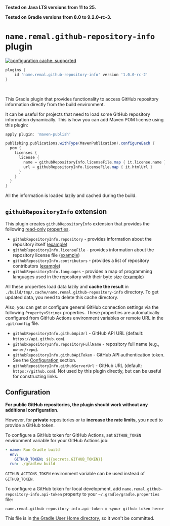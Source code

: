 **Tested on Java LTS versions from <!--property:java-runtime.min-version-->11<!--/property--> to <!--property:java-runtime.max-version-->25<!--/property-->.**

**Tested on Gradle versions from <!--property:gradle-api.min-version-->8.0<!--/property--> to <!--property:gradle-api.max-version-->9.2.0-rc-3<!--/property-->.**

# `name.remal.github-repository-info` plugin

[![configuration cache: supported](https://img.shields.io/static/v1?label=configuration%20cache&message=supported&color=success)](https://docs.gradle.org/current/userguide/configuration_cache.html)

<!--plugin-usage:name.remal.github-repository-info-->
```groovy
plugins {
    id 'name.remal.github-repository-info' version '1.0.0-rc-2'
}
```
<!--/plugin-usage-->

&nbsp;

This Gradle plugin that provides functionality to access GitHub repository information
directly from the build environment.

It can be useful for projects that need to load some GitHub repository information dynamically.
This is how you can add Maven POM license using this plugin:

```groovy
apply plugin: 'maven-publish'

publishing.publications.withType(MavenPublication).configureEach {
  pom {
    licenses {
      license {
        name = githubRepositoryInfo.licenseFile.map { it.license.name }
        url = githubRepositoryInfo.licenseFile.map { it.htmlUrl }
      }
    }
  }
}
```

All the information is loaded lazily and cached during the build.

## `githubRepositoryInfo` extension

This plugin creates `githubRepositoryInfo` extension that provides the following
[read-only](https://docs.gradle.org/current/javadoc/org/gradle/api/provider/HasConfigurableValue.html#disallowChanges())
[properties](https://docs.gradle.org/current/javadoc/org/gradle/api/provider/Property.html).

* `githubRepositoryInfo.repository` - provides information about the repository itself ([example](https://api.github.com/repos/remal-gradle-plugins/github-repository-info))
* `githubRepositoryInfo.licenseFile` - provides information about the repository license file ([example](https://api.github.com/repos/remal-gradle-plugins/github-repository-info/license))
* `githubRepositoryInfo.contributors` - provides a list of repository contributors ([example](https://api.github.com/repos/remal-gradle-plugins/github-repository-info/contributors))
* `githubRepositoryInfo.languages` - provides a map of programming languages used in the repository with their byte size ([example](https://api.github.com/repos/remal-gradle-plugins/github-repository-info/languages))

All these properties load data lazily
and **cache the result** in `./build/tmp/.cache/name.remal.github-repository-info` directory.
To get updated data, you need to delete this cache directory.

Also, you can get or configure general GitHub connection settings via the following `Property<String>` properties.
These properties are automatically configured from GitHub Actions environment variables or remote URL in the `.git/config` file.

* `githubRepositoryInfo.githubApiUrl` - GitHub API URL (default: `https://api.github.com`).
* `githubRepositoryInfo.repositoryFullName` - repository full name (e.g., `owner/repo`).
* `githubRepositoryInfo.githubApiToken` - GitHub API authentication token.
  See the [Configuration](#configuration) section.
* `githubRepositoryInfo.githubServerUrl` - GitHub URL (default: `https://github.com`).
  Not used by this plugin directly, but can be useful for constructing links.

<!--
## Loading data via `RetrieveGitHubRepository*Info` tasks

You can register tasks to retrieve GitHub repository information explicitly.

All these tasks emit a JSON file with the retrieved data. This data can be deserialized using the `GitHubJsonDeserializer` class.

These tasks do **not** override the result JSON file, so to get an updated result, you need to delete the previous result file.

```groovy
import static name.remal.gradle_plugins.github_repository_info.GitHubJsonDeserializer.deserializerGitHubRepositoryContributorsInfo
import static name.remal.gradle_plugins.github_repository_info.GitHubJsonDeserializer.deserializerGitHubRepositoryInfo
import static name.remal.gradle_plugins.github_repository_info.GitHubJsonDeserializer.deserializerGitHubRepositoryLanguagesInfo
import static name.remal.gradle_plugins.github_repository_info.GitHubJsonDeserializer.deserializerGitHubRepositoryLicenseFileInfo

import name.remal.gradle_plugins.github_repository_info.RetrieveGitHubRepositoryContributorsInfo
import name.remal.gradle_plugins.github_repository_info.RetrieveGitHubRepositoryInfo
import name.remal.gradle_plugins.github_repository_info.RetrieveGitHubRepositoryLanguagesInfo
import name.remal.gradle_plugins.github_repository_info.RetrieveGitHubRepositoryLicenseFileInfo
import name.remal.gradle_plugins.github_repository_info.info.GitHubContributor
import name.remal.gradle_plugins.github_repository_info.info.GitHubFullRepository
import name.remal.gradle_plugins.github_repository_info.info.GitHubLicenseContent

def repositoryInfoTask = tasks.register('repositoryInfo', RetrieveGitHubRepositoryInfo) { // provides information about the repository itself
  outputJsonFile = file('...')
}

Provider<GitHubFullRepository> repositoryInfo = repositoryInfoTask.flatMap { it.outputJsonFile }.map { deserializerGitHubRepositoryInfo(it) }


def repositoryLicenseFileInfoTask = tasks.register('repositoryLicenseFileInfo', RetrieveGitHubRepositoryLicenseFileInfo) { // provides information about the repository license file
  outputJsonFile = file('...')
}

Provider<GitHubLicenseContent> repositoryLicenseFileInfo = repositoryLicenseFileInfoTask.flatMap { it.outputJsonFile }.map { deserializerGitHubRepositoryLicenseFileInfo(it) }


def repositoryContributorsInfoTask = tasks.register('repositoryContributorsInfo', RetrieveGitHubRepositoryContributorsInfo) { // provides information about the repository contributors
  outputJsonFile = file('...')
}

Provider<List<GitHubContributor>> repositoryContributorsInfo = repositoryContributorsInfoTask.flatMap { it.outputJsonFile }.map { deserializerGitHubRepositoryContributorsInfo(it) }


def repositoryLanguagesInfoTask = tasks.register('repositoryLanguagesInfo', RetrieveGitHubRepositoryLanguagesInfo) { // provides a map of programming languages used in the repository with their byte size
  outputJsonFile = file('...')
}

Provider<Map<String, Integer>> repositoryLanguagesInfo = repositoryLanguagesInfoTask.flatMap { it.outputJsonFile }.map { deserializerGitHubRepositoryLanguagesInfo(it) }
```
-->

## Configuration

**For public GitHub repositories, the plugin should work without any additional configuration.**

However, for **private** repositories or to **increase the rate limits**, you need to provide a GitHub token.

To configure a GitHub token for GitHub Actions,
set `GITHUB_TOKEN` environment variable for your GitHub Actions job:

```yaml
- name: Run Gradle build
  env:
    GITHUB_TOKEN: ${{secrets.GITHUB_TOKEN}}
  run: ./gradlew build
```

`GITHUB_ACTIONS_TOKEN` environment variable can be used instead of `GITHUB_TOKEN`.

To configure a GitHub token for local development,
add `name.remal.github-repository-info.api-token` property to your `~/.gradle/gradle.properties` file:

```properties
name.remal.github-repository-info.api-token = <your github token here>
```

This file is in [the Gradle User Home directory](https://docs.gradle.org/current/userguide/directory_layout.html#dir:gradle_user_home),
so it won't be committed.
